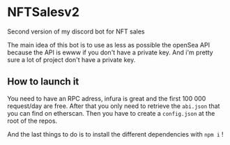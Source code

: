 # NFTSalesv2
Second version of my discord bot for NFT sales

The main idea of this bot is to use as less as possible the openSea API because the API is ewww if you don't have a private key.
And i'm pretty sure a lot of project don't have a private key.

## How to launch it

You need to have an RPC adress, infura is great and the first 100 000 request/day are free.
After that you only need to retrieve the `abi.json` that you can find on etherscan.
Then you have to create a `config.json` at the root of the repos.

And the last things to do is to install the different dependencies with `npm i` !
